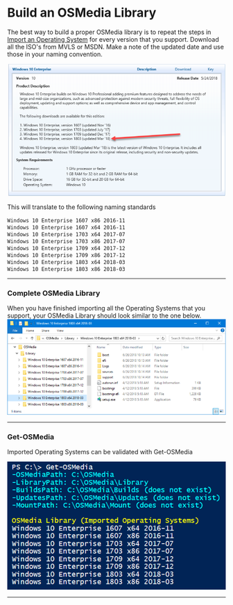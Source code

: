 # Build an OSMedia Library

The best way to build a proper OSMedia library is to repeat the steps in [Import an Operating System](/osmedia/how-to/import-an-operating-system.md) for every version that you support.  Download all the ISO's from MVLS or MSDN.  Make a note of the updated date and use those in your naming convention.

![](/assets/2018-06-18_11-29-13.png)

This will translate to the following naming standards

```
Windows 10 Enterprise 1607 x86 2016-11
Windows 10 Enterprise 1607 x64 2016-11
Windows 10 Enterprise 1703 x64 2017-07
Windows 10 Enterprise 1703 x86 2017-07
Windows 10 Enterprise 1709 x64 2017-12
Windows 10 Enterprise 1709 x86 2017-12
Windows 10 Enterprise 1803 x64 2018-03
Windows 10 Enterprise 1803 x86 2018-03
```

---

### Complete OSMedia Library

When you have finished importing all the Operating Systems that you support, your OSMedia Library should look similar to the one below.  
![](/assets/2018-06-26_10-29-03.png)

---

### Get-OSMedia

Imported Operating Systems can be validated with Get-OSMedia

![](/assets/2018-06-26_10-26-27.png)

---



